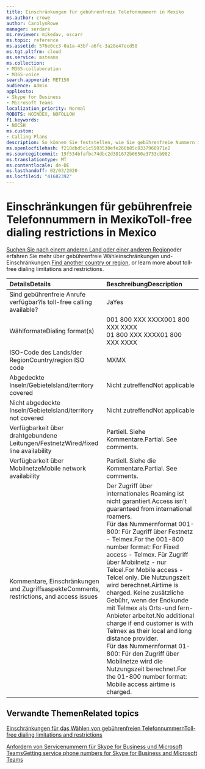 ```yaml
---
title: Einschränkungen für gebührenfreie Telefonnummern in Mexiko
ms.author: crowe
author: CarolynRowe
manager: serdars
ms.reviewer: mikedav, oscarr
ms.topic: reference
ms.assetid: 576e0cc3-0a1a-43bf-a6fc-3a28e47ecd58
ms.tgt.pltfrm: cloud
ms.service: msteams
ms.collection:
- M365-collaboration
- M365-voice
search.appverid: MET150
audience: Admin
appliesto:
- Skype for Business
- Microsoft Teams
localization_priority: Normal
ROBOTS: NOINDEX, NOFOLLOW
f1.keywords:
- NOCSH
ms.custom:
- Calling Plans
description: So können Sie feststellen, wie Sie gebührenfreie Nummern in jedem Land/jeder Region anrufen können. Nachdem Sie das Land/die Region ausgewählt haben, gelangen Sie zu einer landesspezifischen Seite, die bestimmte Details, Einschränkungen und Grenzwerte für die gebührenfreie Verfügbarkeit von Diensten enthält, für die gebührenfreie Dienste zur Verfügung stehen. Das Wählformat oder die Formate zeigen Ihnen die erforderlichen Zugriffscodes in jedem Land/jeder Region an, um die gebührenfreie Nummer zu wählen.
ms.openlocfilehash: f218dbd5c1c5593530efe266b85c8337960971e2
ms.sourcegitcommit: 19f534bfafbc74dbc2d381672b0650a3733cb982
ms.translationtype: MT
ms.contentlocale: de-DE
ms.lasthandoff: 02/03/2020
ms.locfileid: "41682392"
---
```

# <a name="toll-free-dialing-restrictions-in-mexico"></a><span data-ttu-id="a51a2-105">Einschränkungen für gebührenfreie Telefonnummern in Mexiko</span><span class="sxs-lookup"><span data-stu-id="a51a2-105">Toll-free dialing restrictions in Mexico</span></span>

<span data-ttu-id="a51a2-106">[Suchen Sie nach einem anderen Land oder einer anderen Region](../toll-free-dialing-limitations-and-restrictions.md)oder erfahren Sie mehr über gebührenfreie Wähleinschränkungen und-Einschränkungen.</span><span class="sxs-lookup"><span data-stu-id="a51a2-106">[Find another country or region](../toll-free-dialing-limitations-and-restrictions.md), or learn more about toll-free dialing limitations and restrictions.</span></span>


|<span data-ttu-id="a51a2-107">**Details**</span><span class="sxs-lookup"><span data-stu-id="a51a2-107">**Details**</span></span>|<span data-ttu-id="a51a2-108">**Beschreibung**</span><span class="sxs-lookup"><span data-stu-id="a51a2-108">**Description**</span></span>|
|:-----|:-----|
|<span data-ttu-id="a51a2-109">Sind gebührenfreie Anrufe verfügbar?</span><span class="sxs-lookup"><span data-stu-id="a51a2-109">Is toll-free calling available?</span></span>  <br/> |<span data-ttu-id="a51a2-110">Ja</span><span class="sxs-lookup"><span data-stu-id="a51a2-110">Yes</span></span>  <br/> |
|<span data-ttu-id="a51a2-111">Wählformate</span><span class="sxs-lookup"><span data-stu-id="a51a2-111">Dialing format(s)</span></span>  <br/> | <span data-ttu-id="a51a2-112">001 800 XXX XXXX</span><span class="sxs-lookup"><span data-stu-id="a51a2-112">001 800 XXX XXXX</span></span> <br/>  <span data-ttu-id="a51a2-113">01 800 XXX XXXX</span><span class="sxs-lookup"><span data-stu-id="a51a2-113">01 800 XXX XXXX</span></span> <br/> |
|<span data-ttu-id="a51a2-114">ISO-Code des Lands/der Region</span><span class="sxs-lookup"><span data-stu-id="a51a2-114">Country/region ISO code</span></span>  <br/> |<span data-ttu-id="a51a2-115">MX</span><span class="sxs-lookup"><span data-stu-id="a51a2-115">MX</span></span>  <br/> |
|<span data-ttu-id="a51a2-116">Abgedeckte Inseln/Gebiete</span><span class="sxs-lookup"><span data-stu-id="a51a2-116">Island/territory covered</span></span>  <br/> |<span data-ttu-id="a51a2-117">Nicht zutreffend</span><span class="sxs-lookup"><span data-stu-id="a51a2-117">Not applicable</span></span>  <br/> |
|<span data-ttu-id="a51a2-118">Nicht abgedeckte Inseln/Gebiete</span><span class="sxs-lookup"><span data-stu-id="a51a2-118">Island/territory not covered</span></span>  <br/> |<span data-ttu-id="a51a2-119">Nicht zutreffend</span><span class="sxs-lookup"><span data-stu-id="a51a2-119">Not applicable</span></span>  <br/> |
|<span data-ttu-id="a51a2-120">Verfügbarkeit über drahtgebundene Leitungen/Festnetz</span><span class="sxs-lookup"><span data-stu-id="a51a2-120">Wired/fixed line availability</span></span>  <br/> |<span data-ttu-id="a51a2-p102">Partiell. Siehe Kommentare.</span><span class="sxs-lookup"><span data-stu-id="a51a2-p102">Partial. See comments.</span></span>  <br/> |
|<span data-ttu-id="a51a2-123">Verfügbarkeit über Mobilnetze</span><span class="sxs-lookup"><span data-stu-id="a51a2-123">Mobile network availability</span></span>  <br/> |<span data-ttu-id="a51a2-p103">Partiell. Siehe die Kommentare.</span><span class="sxs-lookup"><span data-stu-id="a51a2-p103">Partial. See comments.</span></span>  <br/> |
|<span data-ttu-id="a51a2-126">Kommentare, Einschränkungen und Zugriffsaspekte</span><span class="sxs-lookup"><span data-stu-id="a51a2-126">Comments, restrictions, and access issues</span></span>  <br/> |<span data-ttu-id="a51a2-127">Der Zugriff über internationales Roaming ist nicht garantiert.</span><span class="sxs-lookup"><span data-stu-id="a51a2-127">Access isn't guaranteed from international roamers.</span></span>  <br/> <span data-ttu-id="a51a2-128">Für das Nummernformat 001-800: Für Zugriff über Festnetz - Telmex.</span><span class="sxs-lookup"><span data-stu-id="a51a2-128">For the 001-800 number format: For Fixed access - Telmex.</span></span> <span data-ttu-id="a51a2-129">Für Zugriff über Mobilnetz - nur Telcel.</span><span class="sxs-lookup"><span data-stu-id="a51a2-129">For Mobile access - Telcel only.</span></span> <span data-ttu-id="a51a2-130">Die Nutzungszeit wird berechnet.</span><span class="sxs-lookup"><span data-stu-id="a51a2-130">Airtime is charged.</span></span> <span data-ttu-id="a51a2-131">Keine zusätzliche Gebühr, wenn der Endkunde mit Telmex als Orts-und fern-Anbieter arbeitet.</span><span class="sxs-lookup"><span data-stu-id="a51a2-131">No additional charge if end customer is with Telmex as their local and long distance provider.</span></span>  <br/> <span data-ttu-id="a51a2-132">Für das Nummernformat 01-800: Für den Zugriff über Mobilnetze wird die Nutzungszeit berechnet.</span><span class="sxs-lookup"><span data-stu-id="a51a2-132">For the 01-800 number format: Mobile access airtime is charged.</span></span>  <br/> |
   
## <a name="related-topics"></a><span data-ttu-id="a51a2-133">Verwandte Themen</span><span class="sxs-lookup"><span data-stu-id="a51a2-133">Related topics</span></span>

[<span data-ttu-id="a51a2-134">Einschränkungen für das Wählen von gebührenfreien Telefonnummern</span><span class="sxs-lookup"><span data-stu-id="a51a2-134">Toll-free dialing limitations and restrictions</span></span>](../toll-free-dialing-limitations-and-restrictions.md)

[<span data-ttu-id="a51a2-135">Anfordern von Servicenummern für Skype for Business und Microsoft Teams</span><span class="sxs-lookup"><span data-stu-id="a51a2-135">Getting service phone numbers for Skype for Business and Microsoft Teams</span></span>](/microsoftteams/getting-service-phone-numbers)

  
 